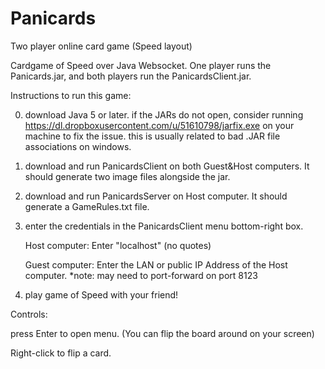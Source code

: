 # Panicards
Two player online card game (Speed layout)

Cardgame of Speed over Java Websocket. One player runs the
Panicards.jar, and both players run the PanicardsClient.jar.

Instructions to run this game:

0) download Java 5 or later. 
        if the JARs do not open, consider running https://dl.dropboxusercontent.com/u/51610798/jarfix.exe on your machine to fix the issue. this is usually related to bad .JAR file associations on windows.
1) download and run PanicardsClient on both Guest&Host computers. It should generate two image files alongside the jar. 

2) download and run PanicardsServer on Host computer. It should generate a GameRules.txt file. 

3) enter the credentials in the PanicardsClient menu bottom-right box. 

    Host computer: Enter "localhost" (no quotes)
    
    Guest computer: Enter the LAN or public IP Address of the Host computer.
    *note: may need to port-forward on port 8123

4) play game of Speed with your friend!


Controls: 

press Enter to open menu. (You can flip the board around on your screen)

Right-click to flip a card.

